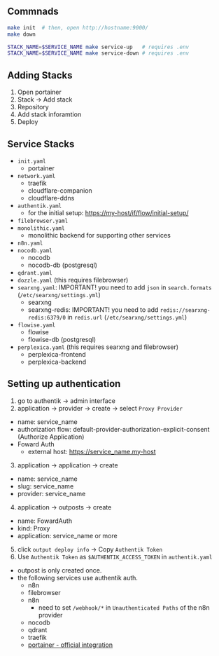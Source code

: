 ## Commnads

```bash
make init  # then, open http://hostname:9000/
make down

STACK_NAME=$SERVICE_NAME make service-up   # requires .env
STACK_NAME=$SERVICE_NAME make service-down # requires .env
```

## Adding Stacks

1. Open portainer
2. Stack -> Add stack
3. Repository
4. Add stack inforamtion
5. Deploy

## Service Stacks

- `init.yaml`
  - portainer
- `network.yaml`
  - traefik
  - cloudflare-companion
  - cloudflare-ddns
- `authentik.yaml`
  - for the initial setup: <https://my-host/if/flow/initial-setup/>
- `filebrowser.yaml`
- `monolithic.yaml`
  - monolithic backend for supporting other services
- `n8n.yaml`
- `nocodb.yaml`
  - nocodb
  - nocodb-db (postgresql)
- `qdrant.yaml`
- `dozzle.yaml` (this requires filebrowser)
- `searxng.yaml`: IMPORTANT! you need to add `json` in `search.formats` (`/etc/searxng/settings.yml`)
  - searxng
  - searxng-redis: IMPORTANT! you need to add `redis://searxng-redis:6379/0` in `redis.url` (`/etc/searxng/settings.yml`)
- `flowise.yaml`
  - flowise
  - flowise-db (postgresql)
- `perplexica.yaml` (this requires searxng and filebrowser)
  - perplexica-frontend
  - perplexica-backend

## Setting up authentication

1. go to authentik -> admin interface
2. application -> provider -> create -> select `Proxy Provider`

- name: service_name
- authorization flow: default-provider-authorization-explicit-consent (Authorize Application)
- Foward Auth
  - external host: https://service_name.my-host

3. application -> application -> create

- name: service_name
- slug: service_name
- provider: service_name

4. application -> outposts -> create

- name: FowardAuth
- kind: Proxy
- application: service_name or more

5. click `output deploy info` -> Copy `Authentik Token`
6. Use `Authentik Token` as `$AUTHENTIK_ACCESS_TOKEN` in `authentik.yaml`

- outpost is only created once.
- the following services use authentik auth.
  - n8n
  - filebrowser
  - n8n
    - need to set `/webhook/*` in `Unauthenticated Paths` of the n8n provider
  - nocodb
  - qdrant
  - traefik
  - [portainer - official integration](https://docs.goauthentik.io/integrations/services/portainer/)
